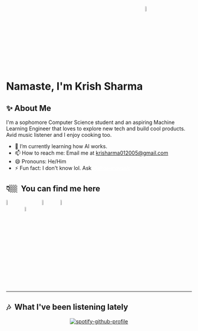# Namaste, I'm Krish Sharma <a href="https://sharmayank.co"><img src="https://raw.githubusercontent.com/shar-mayank/shar-mayank/main/stuff/namaste.gif" width=6% style="vertical-align: bottom;"></a>


<h2>✨&nbsp;About Me</h2>

I'm a sophomore Computer Science student and an aspiring Machine Learning Engineer that loves to explore new tech and build cool products. Avid music listener and I enjoy cooking too.

- 🌱 I’m currently learning how AI works.
- 📫 How to reach me: Email me at <a href="mailto:krisharma012005@gmail.com" style="color: yellowgreen">krisharma012005@gmail.com</a>
- 😄 Pronouns: He/Him
- ⚡ Fun fact: I don't know lol. Ask <a href="https://github.com/shar-mayank" style="color: white">@shar-mayank</a>


<h2>👇🏼&nbsp; You can find me here</h2>
<a href="https://www.linkedin.com/in/krisharma/"><img src="https://raw.githubusercontent.com/shar-mayank/shar-mayank/main/stuff/LinkedIn.svg" width=6% style="vertical-align: bottom;"></a>
&nbsp; &nbsp; <a href="https://x.com/Krisharma001"><img src="https://raw.githubusercontent.com/shar-mayank/shar-mayank/main/stuff/X_logo.svg" width=5.5% style="vertical-align: bottom;"></a>
&nbsp; &nbsp; <a href="https://www.youtube.com/@krisharma001"><img src="https://raw.githubusercontent.com/shar-mayank/shar-mayank/main/stuff/YouTube.svg" width=6%;></a>
&nbsp; &nbsp; <a href="https://open.spotify.com/user/31vwvv6dned3ztxnzn5ta5isyywq?si=25d77e9330464a86"><img src="https://raw.githubusercontent.com/shar-mayank/shar-mayank/main/stuff/Spotify.svg" width=6% style="vertical-align: bottom;"></a><hr>

<h2>🎶&nbsp; What I've been listening lately</h2>

<div align=center>

[![spotify-github-profile](https://spotify-github-profile.kittinanx.com/api/view?uid=31vwvv6dned3ztxnzn5ta5isyywq&cover_image=true&theme=novatorem&show_offline=false&background_color=000000&interchange=true&bar_color=53b14f&bar_color_cover=false)](https://spotify-github-profile.kittinanx.com/api/view?uid=31vwvv6dned3ztxnzn5ta5isyywq&redirect=true)

</div>

<!--
#TODO: add this week I spent time on thing. ref: https://github.com/abhisheknaiidu/abhisheknaiidu/blob/master/README.md
-->
